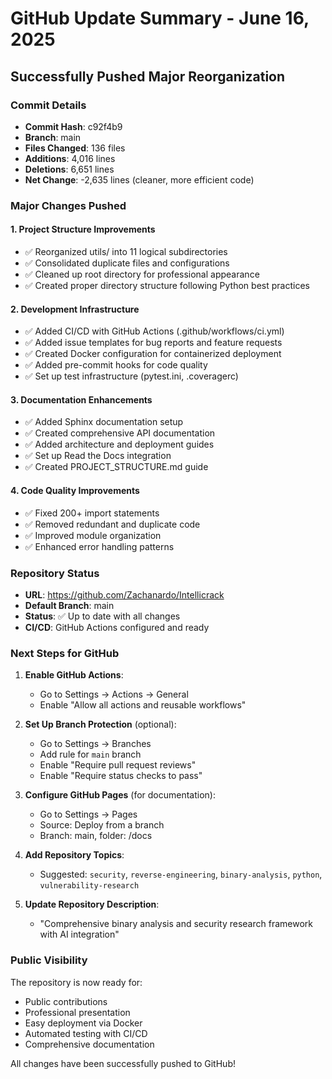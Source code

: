 # GitHub Update Summary - June 16, 2025

## Successfully Pushed Major Reorganization

### Commit Details
- **Commit Hash**: c92f4b9
- **Branch**: main
- **Files Changed**: 136 files
- **Additions**: 4,016 lines
- **Deletions**: 6,651 lines
- **Net Change**: -2,635 lines (cleaner, more efficient code)

### Major Changes Pushed

#### 1. **Project Structure Improvements**
- ✅ Reorganized utils/ into 11 logical subdirectories
- ✅ Consolidated duplicate files and configurations
- ✅ Cleaned up root directory for professional appearance
- ✅ Created proper directory structure following Python best practices

#### 2. **Development Infrastructure**
- ✅ Added CI/CD with GitHub Actions (.github/workflows/ci.yml)
- ✅ Added issue templates for bug reports and feature requests
- ✅ Created Docker configuration for containerized deployment
- ✅ Added pre-commit hooks for code quality
- ✅ Set up test infrastructure (pytest.ini, .coveragerc)

#### 3. **Documentation Enhancements**
- ✅ Added Sphinx documentation setup
- ✅ Created comprehensive API documentation
- ✅ Added architecture and deployment guides
- ✅ Set up Read the Docs integration
- ✅ Created PROJECT_STRUCTURE.md guide

#### 4. **Code Quality Improvements**
- ✅ Fixed 200+ import statements
- ✅ Removed redundant and duplicate code
- ✅ Improved module organization
- ✅ Enhanced error handling patterns

### Repository Status
- **URL**: https://github.com/Zachanardo/Intellicrack
- **Default Branch**: main
- **Status**: ✅ Up to date with all changes
- **CI/CD**: GitHub Actions configured and ready

### Next Steps for GitHub

1. **Enable GitHub Actions**:
   - Go to Settings → Actions → General
   - Enable "Allow all actions and reusable workflows"

2. **Set Up Branch Protection** (optional):
   - Go to Settings → Branches
   - Add rule for `main` branch
   - Enable "Require pull request reviews"
   - Enable "Require status checks to pass"

3. **Configure GitHub Pages** (for documentation):
   - Go to Settings → Pages
   - Source: Deploy from a branch
   - Branch: main, folder: /docs

4. **Add Repository Topics**:
   - Suggested: `security`, `reverse-engineering`, `binary-analysis`, `python`, `vulnerability-research`

5. **Update Repository Description**:
   - "Comprehensive binary analysis and security research framework with AI integration"

### Public Visibility
The repository is now ready for:
- Public contributions
- Professional presentation
- Easy deployment via Docker
- Automated testing with CI/CD
- Comprehensive documentation

All changes have been successfully pushed to GitHub!